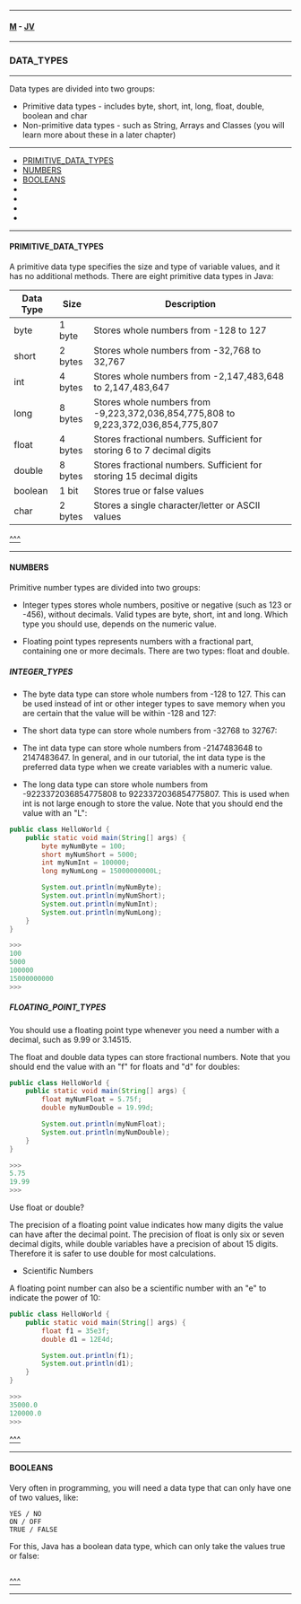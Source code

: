 
---

#### [M](https://github.com/ttltrk/TTT/blob/master/menu.md) - [JV](https://github.com/ttltrk/TTT/tree/master/JV/JV.md)

---

### DATA_TYPES

---

Data types are divided into two groups:

- Primitive data types - includes byte, short, int, long, float, double, boolean and char
- Non-primitive data types - such as String, Arrays and Classes (you will learn more about these in a later chapter)

---

* [PRIMITIVE_DATA_TYPES](#PRIMITIVE_DATA_TYPES)
* [NUMBERS](#NUMBERS)
* [BOOLEANS](#BOOLEANS)
* [](#)
* [](#)
* [](#)
* [](#)

---

#### PRIMITIVE_DATA_TYPES

A primitive data type specifies the size and type of variable values, and it has no additional methods.
There are eight primitive data types in Java:

Data Type	| Size | Description
----------|------|-------------
byte	    | 1 byte |	Stores whole numbers from -128 to 127
short	    | 2 bytes | Stores whole numbers from -32,768 to 32,767
int	      | 4 bytes	| Stores whole numbers from -2,147,483,648 to 2,147,483,647
long	    | 8 bytes	| Stores whole numbers from -9,223,372,036,854,775,808 to 9,223,372,036,854,775,807
float	    | 4 bytes	| Stores fractional numbers. Sufficient for storing 6 to 7 decimal digits
double	  | 8 bytes	| Stores fractional numbers. Sufficient for storing 15 decimal digits
boolean	  | 1 bit	  | Stores true or false values
char	    | 2 bytes	| Stores a single character/letter or ASCII values

[^^^](#DATA_TYPES)

---

#### NUMBERS

Primitive number types are divided into two groups:

- Integer types stores whole numbers, positive or negative (such as 123 or -456), without decimals. Valid types are byte, short, int and long. Which type you should use, depends on the numeric value.

- Floating point types represents numbers with a fractional part, containing one or more decimals. There are two types: float and double.

##### INTEGER_TYPES

- The byte data type can store whole numbers from -128 to 127. This can be used instead of int or other integer types to save memory when you are certain that the value will be within -128 and 127:

- The short data type can store whole numbers from -32768 to 32767:

- The int data type can store whole numbers from -2147483648 to 2147483647. In general, and in our tutorial, the int data type is the preferred data type when we create variables with a numeric value.

- The long data type can store whole numbers from -9223372036854775808 to 9223372036854775807. This is used when int is not large enough to store the value. Note that you should end the value with an "L":

```java
public class HelloWorld {
    public static void main(String[] args) {
        byte myNumByte = 100;
        short myNumShort = 5000;
        int myNumInt = 100000;
        long myNumLong = 15000000000L;

        System.out.println(myNumByte);
        System.out.println(myNumShort);
        System.out.println(myNumInt);
        System.out.println(myNumLong);
    }
}

>>>
100
5000
100000
15000000000
>>>
```

##### FLOATING_POINT_TYPES

You should use a floating point type whenever you need a number with a decimal, such as 9.99 or 3.14515.

The float and double data types can store fractional numbers. Note that you should end the value with an "f" for floats and "d" for doubles:

```java
public class HelloWorld {
    public static void main(String[] args) {
        float myNumFloat = 5.75f;
        double myNumDouble = 19.99d;

        System.out.println(myNumFloat);
        System.out.println(myNumDouble);
    }
}

>>>
5.75
19.99
>>>
```

Use float or double?

The precision of a floating point value indicates how many digits the value can have after the decimal point. The precision of float is only six or seven decimal digits, while double variables have a precision of about 15 digits. Therefore it is safer to use double for most calculations.

- Scientific Numbers

A floating point number can also be a scientific number with an "e" to indicate the power of 10:

```java
public class HelloWorld {
    public static void main(String[] args) {
        float f1 = 35e3f;
        double d1 = 12E4d;

        System.out.println(f1);
        System.out.println(d1);
    }
}

>>>
35000.0
120000.0
>>>
```

[^^^](#DATA_TYPES)

---

#### BOOLEANS

Very often in programming, you will need a data type that can only have one of two values, like:
```
YES / NO
ON / OFF
TRUE / FALSE
```

For this, Java has a boolean data type, which can only take the values true or false:

```java

```

[^^^](#DATA_TYPES)

---
